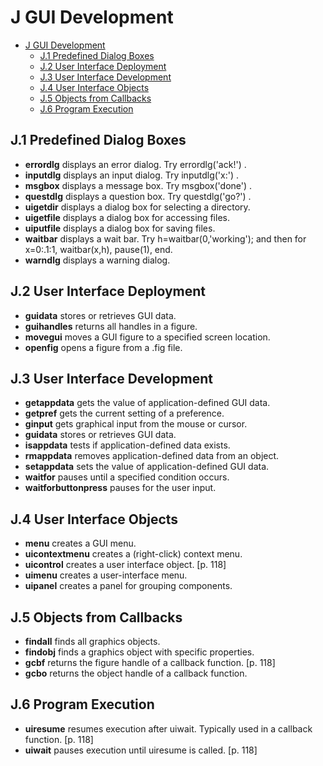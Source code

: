 
# J GUI Development

<!-- toc orderedList:0 depthFrom:1 depthTo:6 -->

* [J GUI Development](#j-gui-development)
  * [J.1 Predefined Dialog Boxes](#j1-predefined-dialog-boxes)
  * [J.2 User Interface Deployment](#j2-user-interface-deployment)
  * [J.3 User Interface Development](#j3-user-interface-development)
  * [J.4 User Interface Objects](#j4-user-interface-objects)
  * [J.5 Objects from Callbacks](#j5-objects-from-callbacks)
  * [J.6 Program Execution](#j6-program-execution)

<!-- tocstop -->


## J.1 Predefined Dialog Boxes

* **errordlg** displays an error dialog. Try errordlg('ack!') .  
* **inputdlg** displays an input dialog. Try inputdlg('x:') .  
* **msgbox** displays a message box. Try msgbox('done') .  
* **questdlg** displays a question box. Try questdlg('go?') .  
* **uigetdir** displays a dialog box for selecting a directory.  
* **uigetfile** displays a dialog box for accessing files.  
* **uiputfile** displays a dialog box for saving files.  
* **waitbar** displays a wait bar. Try h=waitbar(0,'working'); and then for x=0:.1:1, waitbar(x,h), pause(1), end.  
* **warndlg** displays a warning dialog.  

## J.2 User Interface Deployment

* **guidata** stores or retrieves GUI data.  
* **guihandles** returns all handles in a figure.  
* **movegui** moves a GUI figure to a specified screen location.  
* **openfig** opens a figure from a .fig file.  

## J.3 User Interface Development

* **getappdata** gets the value of application-defined GUI data.  
* **getpref** gets the current setting of a preference.  
* **ginput** gets graphical input from the mouse or cursor.  
* **guidata** stores or retrieves GUI data.  
* **isappdata** tests if application-defined data exists.  
* **rmappdata** removes application-defined data from an object.  
* **setappdata** sets the value of application-defined GUI data.  
* **waitfor** pauses until a specified condition occurs.  
* **waitforbuttonpress** pauses for the user input.  

## J.4 User Interface Objects

* **menu** creates a GUI menu.  
* **uicontextmenu** creates a (right-click) context menu.  
* **uicontrol** creates a user interface object. [p. 118]  
* **uimenu** creates a user-interface menu.  
* **uipanel** creates a panel for grouping components.  

## J.5 Objects from Callbacks

* **findall** finds all graphics objects.  
* **findobj** finds a graphics object with specific properties.  
* **gcbf** returns the figure handle of a callback function. [p. 118]  
* **gcbo** returns the object handle of a callback function.  

## J.6 Program Execution

* **uiresume** resumes execution after uiwait. Typically used in a callback function. [p. 118]  
* **uiwait** pauses execution until uiresume is called. [p. 118]  


```python

```

